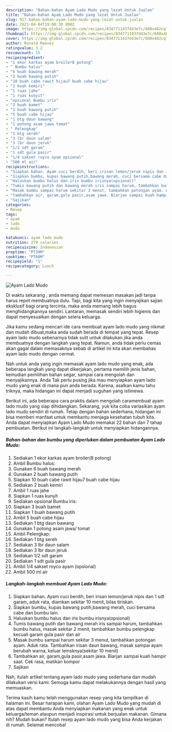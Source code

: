 ```yaml
---
description: "Bahan-bahan Ayam Lado Mudo yang lezat Untuk Jualan"
title: "Bahan-bahan Ayam Lado Mudo yang lezat Untuk Jualan"
slug: 917-bahan-bahan-ayam-lado-mudo-yang-lezat-untuk-jualan
date: 2021-04-04T19:00:30.990Z
image: https://img-global.cpcdn.com/recipes/8347711437d43e7c/680x482cq70/ayam-lado-mudo-foto-resep-utama.jpg
thumbnail: https://img-global.cpcdn.com/recipes/8347711437d43e7c/680x482cq70/ayam-lado-mudo-foto-resep-utama.jpg
cover: https://img-global.cpcdn.com/recipes/8347711437d43e7c/680x482cq70/ayam-lado-mudo-foto-resep-utama.jpg
author: Ronald Reeves
ratingvalue: 3.2
reviewcount: 15
recipeingredient:
- "1 ekor karkas ayam broiler8 potong"
- " Bumbu halus"
- "6 buah bawang merah"
- "2 buah bawang putih"
- "10 buah cabe rawit hijau7 buah cabe hijau"
- "2 buah kemiri"
- "1 ruas jahe"
- "1 ruas kunyit"
- "opsional Bumbu iris"
- "3 buah bamet"
- "1 buah bawang putih"
- "5 buah cabe hijau"
- "1 btg daun bawang"
- "1 potong asam jawa tomat"
- " Pelengkap"
- "1 btg sereh"
- "3 lbr daun salam"
- "3 lbr daun jeruk"
- "1/2 sdt garam"
- "1 sdt gula pasir"
- "1/4 sakset royco ayam opsional"
- "500 ml air"
recipeinstructions:
- "Siapkan bahan. Ayam cuci berdih, beri irisan lemon/jeruk nipis dan 1 sdt garam, aduk rata, diamkan sekitar 10 menit, bilas tiriskan."
- "Siapkan bumbu, kupas bawang putih,bawang merah, cuci bersama cabe dan bumbu lain."
- "Haluskan bumbu halus dan iris bumbu irisnya(opsional)"
- "Tumis bawang putih dan bawang merah iris sampai harum, tambahkan bumbu halus, masak sekitar 2 menit, tambahkan bumbu pelengkap kecuali garam gula pasir dan air"
- "Masak bumbu sampai harum sekitar 3 menut, tambahkan potongan ayam. Aduk rata. Tambahkan irisan daun bawang, masak sampai ayam berubah warna, keluar lemsknya(sekitar 10 menit)"
- "Tambahkan air, garam,gula pasir,asam jawa. Biarjan sampai kuah hampir saat. Cek rasa, matikan kompor"
- "Sajikan"
categories:
- Resep
tags:
- ayam
- lado
- mudo

katakunci: ayam lado mudo 
nutrition: 279 calories
recipecuisine: Indonesian
preptime: "PT39M"
cooktime: "PT60M"
recipeyield: "1"
recipecategory: Lunch

---
```



![Ayam Lado Mudo](https://img-global.cpcdn.com/recipes/8347711437d43e7c/680x482cq70/ayam-lado-mudo-foto-resep-utama.jpg)

Di waktu  sekarang , anda memang dapat memesan masakan jadi tanpa harus repot membuatnya dulu. Tapi, bagi kita yang ingin menyajikan sajian eksklusif bagi orang tercinta, maka anda memang lebih bagus menghidangkannya sendiri. Lantaran, memasak sendiri lebih higienis dan dapat menyesuaikan dengan selera keluarga.

Jika kamu sedang mencari ide cara membuat ayam lado mudo yang nikmat dan mudah dibuat,maka anda sudah berada di tempat yang tepat. Resep ayam lado mudo  sebenarnya tidak sulit untuk dilakukan jika anda membuatnya dengan langkah yang tepat. Namun, anda tidak perlu cemas akan gagal dalam memasaknya 
sebab di artikel ini kita akan membahas ayam lado mudo dengan cermat.  



Nah untuk anda yang ingin memasak ayam lado mudo yang enak, ada beberapa langkah yang dapat dikerjakan, pertama memilih jenis bahan, kemudian pemilihan bahan segar, sampai cara mengolah dan menyajikannya. Anda Tak perlu pusing jika mau menyiapkan ayam lado mudo yang enak di mana pun anda berada. Karena, asalkan kamu  tahu triknya, maka hidangan ini dapat menjadi suguhan yang istimewa.

Berikut ini, ada beberapa cara praktis  dalam mengolah caramembuat ayam lado mudo yang siap dihidangkan. Sekarang, yuk kita coba variasikan ayam lado mudo sendiri di rumah. Tetap dengan bahan sederhana, hidangan ini bisa memberi manfaat untuk membantu menjaga kesehatan tubuh kita. Anda dapat menyiapkan Ayam Lado Mudo memakai 22 bahan dan 7 tahap pembuatan. Berikut ini langkah-langkah untuk menyiapkan hidangannya.

<!--inarticleads1-->

##### Bahan-bahan dan bumbu yang diperlukan dalam pembuatan Ayam Lado Mudo:

1. Sediakan 1 ekor karkas ayam broiler(8 potong)
1. Ambil  Bumbu halus:
1. Gunakan 6 buah bawang merah
1. Gunakan 2 buah bawang putih
1. Siapkan 10 buah cabe rawit hijau7 buah cabe hijau
1. Sediakan 2 buah kemiri
1. Ambil 1 ruas jahe
1. Siapkan 1 ruas kunyit
1. Sediakan opsional Bumbu iris:
1. Siapkan 3 buah bamet
1. Siapkan 1 buah bawang putih
1. Ambil 5 buah cabe hijau
1. Sediakan 1 btg daun bawang
1. Gunakan 1 potong asam jawa/ tomat
1. Ambil  Pelengkap:
1. Sediakan 1 btg sereh
1. Sediakan 3 lbr daun salam
1. Sediakan 3 lbr daun jeruk
1. Sediakan 1/2 sdt garam
1. Sediakan 1 sdt gula pasir
1. Ambil 1/4 sakset royco ayam (opsional)
1. Ambil 500 ml air




<!--inarticleads2-->

##### Langkah-langkah membuat Ayam Lado Mudo:

1. Siapkan bahan. Ayam cuci berdih, beri irisan lemon/jeruk nipis dan 1 sdt garam, aduk rata, diamkan sekitar 10 menit, bilas tiriskan.
1. Siapkan bumbu, kupas bawang putih,bawang merah, cuci bersama cabe dan bumbu lain.
1. Haluskan bumbu halus dan iris bumbu irisnya(opsional)
1. Tumis bawang putih dan bawang merah iris sampai harum, tambahkan bumbu halus, masak sekitar 2 menit, tambahkan bumbu pelengkap kecuali garam gula pasir dan air
1. Masak bumbu sampai harum sekitar 3 menut, tambahkan potongan ayam. Aduk rata. Tambahkan irisan daun bawang, masak sampai ayam berubah warna, keluar lemsknya(sekitar 10 menit)
1. Tambahkan air, garam,gula pasir,asam jawa. Biarjan sampai kuah hampir saat. Cek rasa, matikan kompor
1. Sajikan




Nah, itulah artikel tentang  ayam lado mudo  yang sederhana dan mudah dilakukan versi kami. Semoga kamu dapat melakukannya dengan hasil yang memuaskan. 

Terima kasih kamu telah menggunakan resep yang kita tampilkan di halaman ini. Besar harapan kami, olahan  Ayam Lado Mudo yang mudah di atas dapat membantu Anda menyiapkan makanan yang enak untuk keluarga/teman ataupun menjadi inspirasi untuk berjualan makanan. Gimana nih? Mudah bukan? Itulah resep ayam lado mudo yang bisa Anda kerjakan di rumah. Selamat mencoba!

